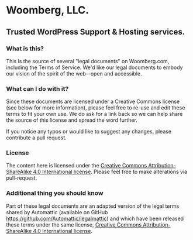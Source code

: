 # Woomberg, LLC.
## Trusted WordPress Support & Hosting services.

### What is this?
This is the source of several "legal documents" on Woomberg.com, including the Terms of Service. We'd like our legal documents to embody our vision of the spirit of the web--open and accessible.

### What can I do with it?
Since these documents are licensed under a Creative Commons license (see below for more information), please feel free to re-use and edit these terms to fit your own use. We do ask for a link back so we can help share the source of this license and spread the word further.

If you notice any typos or would like to suggest any changes, please contribute a pull request.

### License
The content here is licensed under the [Creative Commons Attribution-ShareAlike 4.0 International license](http://creativecommons.org/licenses/by-sa/4.0/). Please feel free to make alterations via pull-request.

### Additional thing you should know
Part of these legal documents are an adapted version of the legal terms shared by Automattic (available on GitHub https://github.com/Automattic/legalmattic) and which have been released these terms under the same license, [Creative Commons Attribution-ShareAlike 4.0 International license](http://creativecommons.org/licenses/by-sa/4.0/).
